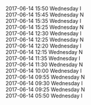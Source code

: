 2017-06-14 15:50 Wednesday  I  
2017-06-14 15:45 Wednesday  N  
2017-06-14 15:35 Wednesday  I  
2017-06-14 15:25 Wednesday  N  
2017-06-14 12:30 Wednesday  I  
2017-06-14 12:25 Wednesday  N  
2017-06-14 12:20 Wednesday  I  
2017-06-14 12:15 Wednesday  N  
2017-06-14 11:35 Wednesday  I  
2017-06-14 11:30 Wednesday  N  
2017-06-14 10:00 Wednesday  I  
2017-06-14 09:55 Wednesday  N  
2017-06-14 09:30 Wednesday  I  
2017-06-14 09:25 Wednesday  N  
2017-06-14 05:50 Wednesday  I  
